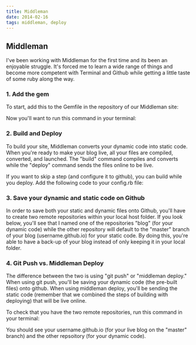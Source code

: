 ```yaml
---
title: Middleman
date: 2014-02-16
tags: middleman, deploy
---
```

<article>
<h1>Middleman</h1>
<p>I've been working with Middleman for the first time and its been an enjoyable struggle. It's forced me to learn a wide range of things and become more competent with Terminal and Github while getting a little taste of some ruby along the way.</p>

<h3>1. Add the gem</h3>
<p>To start, add this to the Gemfile in the repository of our Middleman site:</p>

<script src="https://gist.github.com/CassieShumway/9073486.js"></script>

<p>Now you'll want to run this command in your terminal:</p> 

<script src="https://gist.github.com/CassieShumway/9076170.js"></script>

<h3>2. Build and Deploy</h3>
<p>To build your site, Middleman converts your dynamic code into static code. When you're ready to make your blog live, all your files are compiled, converted, and launched. The "build" command compiles and converts while the "deploy" command sends the files online to be live.</p>

<script src="https://gist.github.com/CassieShumway/9076067.js"></script>

<p>If you want to skip a step (and configure it to github), you can build while you deploy. Add the following code to your config.rb file:</p>

<script src="https://gist.github.com/CassieShumway/9075949.js"></script>

<h3>3. Save your dynamic and static code on Github</h3>
<p>In order to save both your static and dynamic files onto Github, you'll have to create two remote repositories within your local host folder. If you look below, you'll see that I named one of the repositories "blog" (for your dynamic code) while the other repository will default to the "master" branch of your blog (username.github.io) for your static code. By doing this, you're able to have a back-up of your blog instead of only keeping it in your local folder.</p>

<script src="https://gist.github.com/CassieShumway/9078484.js"></script>

<h3>4. Git Push vs. Middleman Deploy</h3>
<p>The difference between the two is using "git push" or "middleman deploy." When using git push, you'll be saving your dynamic code (the pre-built files) onto github. When using middleman deploy, you'll be sending the static code (remember that we combined the steps of building with deploying) that will be live online.</p>

<p>To check that you have the two remote repositories, run this command in your terminal:</p>

<script src="https://gist.github.com/CassieShumway/9078503.js"></script>

<p>You should see your username.github.io (for your live blog on the "master" branch) and the other repsoitory (for your dynamic code).</p>
</article>